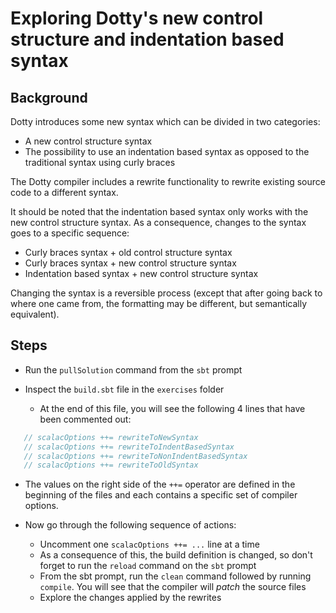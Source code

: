 # Exploring Dotty's new control structure and indentation based syntax


## Background

Dotty introduces some new syntax which can be divided in two categories:

- A new control structure syntax
- The possibility to use an indentation based syntax as opposed to the traditional
  syntax using curly braces

The Dotty compiler includes a rewrite functionality to rewrite existing source code
to a different syntax.

It should be noted that the indentation based syntax only works with the new control
structure syntax. As a consequence, changes to the syntax goes to a specific sequence:

- Curly braces syntax + old control structure syntax
- Curly braces syntax + new control structure syntax
- Indentation based syntax + new control structure syntax

Changing the syntax is a reversible process (except that after going back to where
one came from, the formatting may be different, but semantically equivalent).

## Steps

- Run the `pullSolution` command from the `sbt` prompt

- Inspect the `build.sbt` file in the `exercises` folder
  - At the end of this file, you will see the following 4 lines that have
    been commented out:

```scala
   // scalacOptions ++= rewriteToNewSyntax
   // scalacOptions ++= rewriteToIndentBasedSyntax
   // scalacOptions ++= rewriteToNonIndentBasedSyntax
   // scalacOptions ++= rewriteToOldSyntax
```

- The values on the right side of the `++=` operator are defined in the beginning
  of the files and each contains a specific set of compiler options.

- Now go through the following sequence of actions:
  - Uncomment one `scalacOptions ++= ...` line at a time
  - As a consequence of this, the build definition is changed, so don't forget
    to run the `reload` command on the `sbt` prompt
  - From the sbt prompt, run the `clean` command followed by running `compile`.
    You will see that the compiler will _patch_ the source files
  - Explore the changes applied by the rewrites
